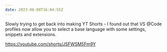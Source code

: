 ```yaml
---
date: 2023-06-08T16:04:55Z
---
```


Slowly trying to get back into making YT Shorts - I found out that VS @Code profiles now allow you to select a base language with some settings, snippets and extensions.

https://youtube.com/shorts/JSFWSM5Fm9Y
